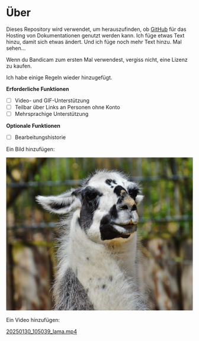 # Über

Dieses Repository wird verwendet, um herauszufinden, ob [GitHub](https://github.com) für das Hosting von Dokumentationen genutzt werden kann. Ich füge etwas Text hinzu, damit sich etwas ändert. Und ich füge noch mehr Text hinzu. Mal sehen...

Wenn du Bandicam zum ersten Mal verwendest, vergiss nicht, eine Lizenz zu kaufen.

Ich habe einige Regeln wieder hinzugefügt.

**Erforderliche Funktionen**

- [ ] Video- und GIF-Unterstützung
- [ ] Teilbar über Links an Personen ohne Konto
- [ ] Mehrsprachige Unterstützung

**Optionale Funktionen**

- [ ] Bearbeitungshistorie

Ein Bild hinzufügen:

![](assets/20250130_104805_lama.jpg)

Ein Video hinzufügen:

[20250130_105039_lama.mp4](assets/20250130_105039_lama.mp4)